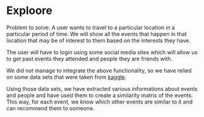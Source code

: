 Exploore
==================================

Problem to solve:
A user wants to travel to a particular location in a particular period of time. We will show all the events that happen in that location that may be of interest to them based on the interests they have.

The user will have to login using some social media sites which will allow us to get past events they attended and people they are friends with.

We did not manage to integrate the above functionality, so we have relied on some data sets that were taken from [kaggle](https://www.kaggle.com/c/event-recommendation-engine-challenge/data).

Using those data sets, we have extracted various informations about events and people and have used them to create a similarity matrix of the events. This way, for each event, we know which other events are similar to it and can recommend them to someone.
